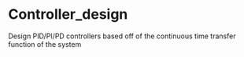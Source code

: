 # Controller_design
Design PID/PI/PD controllers based off of the continuous time transfer function of the system

